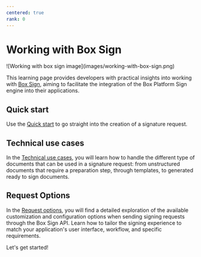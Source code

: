 ```yaml
---
centered: true
rank: 0
---
```


# Working with Box Sign

<ImageFrame center>
![Working with box sign image](images/working-with-box-sign.png)
</ImageFrame>

This learning page provides developers with practical insights 
into working with [Box Sign][sign], aiming to facilitate the integration of the
Box Platform Sign engine into their applications.

## Quick start

Use the [Quick start][quick-start] to go straight into the creation of a 
signature request.

## Technical use cases

In the [Technical use cases][technical-use-cases], you will learn how to handle 
the different type of documents that can be used in a signature request: from 
unstructured documents that require a preparation step, through templates, to 
generated ready to sign documents.

## Request Options

In the [Request options][request-options], you will find a detailed exploration 
of the available customization and configuration options when sending signing 
requests through the Box Sign API. Learn how to tailor the signing experience 
to match your application's user interface, workflow, and specific requirements.

<!-- ## Business Use Cases

The [Business use cases][[advanced-use-cases]] delves into a few of the business 
use cases, requirements, and workflows you may encounter. See how the Box 
Platform features come together to provide a seamless signing experience for 
your users.  -->

Let's get started!

[sign]: https://www.box.com/esignature
[quick-start]:page://sign/quick-start
[request-options]:page://sign/request-options
[technical-use-cases]:page://sign/technical-use-cases

<!-- 
<Tabs>
<Tab title='cURL'>
    
```bash
    
```
    
</Tab>
<Tab title='Python Gen SDK'>

```python

```

</Tab>
</Tabs>
-->
